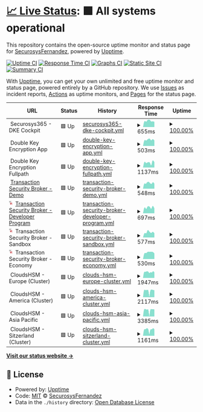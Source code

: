 # [📈 Live Status](https://SecurosysFernandez.github.io/clouds-uptime): <!--live status--> **🟩 All systems operational**

This repository contains the open-source uptime monitor and status page for [SecurosysFernandez](https://SecurosysFernandez.github.io/clouds-uptime), powered by [Upptime](https://github.com/upptime/upptime).

[![Uptime CI](https://github.com/SecurosysFernandez/clouds-uptime/workflows/Uptime%20CI/badge.svg)](https://github.com/SecurosysFernandez/clouds-uptime/actions?query=workflow%3A%22Uptime+CI%22)
[![Response Time CI](https://github.com/SecurosysFernandez/clouds-uptime/workflows/Response%20Time%20CI/badge.svg)](https://github.com/SecurosysFernandez/clouds-uptime/actions?query=workflow%3A%22Response+Time+CI%22)
[![Graphs CI](https://github.com/SecurosysFernandez/clouds-uptime/workflows/Graphs%20CI/badge.svg)](https://github.com/SecurosysFernandez/clouds-uptime/actions?query=workflow%3A%22Graphs+CI%22)
[![Static Site CI](https://github.com/SecurosysFernandez/clouds-uptime/workflows/Static%20Site%20CI/badge.svg)](https://github.com/SecurosysFernandez/clouds-uptime/actions?query=workflow%3A%22Static+Site+CI%22)
[![Summary CI](https://github.com/SecurosysFernandez/clouds-uptime/workflows/Summary%20CI/badge.svg)](https://github.com/SecurosysFernandez/clouds-uptime/actions?query=workflow%3A%22Summary+CI%22)

With [Upptime](https://upptime.js.org), you can get your own unlimited and free uptime monitor and status page, powered entirely by a GitHub repository. We use [Issues](https://github.com/SecurosysFernandez/clouds-uptime/issues) as incident reports, [Actions](https://github.com/SecurosysFernandez/clouds-uptime/actions) as uptime monitors, and [Pages](https://SecurosysFernandez.github.io/clouds-uptime) for the status page.

<!--start: status pages-->
<!-- This summary is generated by Upptime (https://github.com/upptime/upptime) -->
<!-- Do not edit this manually, your changes will be overwritten -->
<!-- prettier-ignore -->
| URL | Status | History | Response Time | Uptime |
| --- | ------ | ------- | ------------- | ------ |
| <img alt="" src="https://favicons.githubusercontent.com/null" height="13"> Securosys365 - DKE Cockpit | 🟩 Up | [securosys365-dke-cockpit.yml](https://github.com/SecurosysFernandez/clouds-uptime/commits/HEAD/history/securosys365-dke-cockpit.yml) | <details><summary><img alt="Response time graph" src="./graphs/securosys365-dke-cockpit/response-time-week.png" height="20"> 655ms</summary><br><a href="https://SecurosysFernandez.github.io/clouds-uptime/history/securosys365-dke-cockpit"><img alt="Response time 709" src="https://img.shields.io/endpoint?url=https%3A%2F%2Fraw.githubusercontent.com%2FSecurosysFernandez%2Fclouds-uptime%2FHEAD%2Fapi%2Fsecurosys365-dke-cockpit%2Fresponse-time.json"></a><br><a href="https://SecurosysFernandez.github.io/clouds-uptime/history/securosys365-dke-cockpit"><img alt="24-hour response time 771" src="https://img.shields.io/endpoint?url=https%3A%2F%2Fraw.githubusercontent.com%2FSecurosysFernandez%2Fclouds-uptime%2FHEAD%2Fapi%2Fsecurosys365-dke-cockpit%2Fresponse-time-day.json"></a><br><a href="https://SecurosysFernandez.github.io/clouds-uptime/history/securosys365-dke-cockpit"><img alt="7-day response time 655" src="https://img.shields.io/endpoint?url=https%3A%2F%2Fraw.githubusercontent.com%2FSecurosysFernandez%2Fclouds-uptime%2FHEAD%2Fapi%2Fsecurosys365-dke-cockpit%2Fresponse-time-week.json"></a><br><a href="https://SecurosysFernandez.github.io/clouds-uptime/history/securosys365-dke-cockpit"><img alt="30-day response time 714" src="https://img.shields.io/endpoint?url=https%3A%2F%2Fraw.githubusercontent.com%2FSecurosysFernandez%2Fclouds-uptime%2FHEAD%2Fapi%2Fsecurosys365-dke-cockpit%2Fresponse-time-month.json"></a><br><a href="https://SecurosysFernandez.github.io/clouds-uptime/history/securosys365-dke-cockpit"><img alt="1-year response time 709" src="https://img.shields.io/endpoint?url=https%3A%2F%2Fraw.githubusercontent.com%2FSecurosysFernandez%2Fclouds-uptime%2FHEAD%2Fapi%2Fsecurosys365-dke-cockpit%2Fresponse-time-year.json"></a></details> | <details><summary><a href="https://SecurosysFernandez.github.io/clouds-uptime/history/securosys365-dke-cockpit">100.00%</a></summary><a href="https://SecurosysFernandez.github.io/clouds-uptime/history/securosys365-dke-cockpit"><img alt="All-time uptime 100.00%" src="https://img.shields.io/endpoint?url=https%3A%2F%2Fraw.githubusercontent.com%2FSecurosysFernandez%2Fclouds-uptime%2FHEAD%2Fapi%2Fsecurosys365-dke-cockpit%2Fuptime.json"></a><br><a href="https://SecurosysFernandez.github.io/clouds-uptime/history/securosys365-dke-cockpit"><img alt="24-hour uptime 100.00%" src="https://img.shields.io/endpoint?url=https%3A%2F%2Fraw.githubusercontent.com%2FSecurosysFernandez%2Fclouds-uptime%2FHEAD%2Fapi%2Fsecurosys365-dke-cockpit%2Fuptime-day.json"></a><br><a href="https://SecurosysFernandez.github.io/clouds-uptime/history/securosys365-dke-cockpit"><img alt="7-day uptime 100.00%" src="https://img.shields.io/endpoint?url=https%3A%2F%2Fraw.githubusercontent.com%2FSecurosysFernandez%2Fclouds-uptime%2FHEAD%2Fapi%2Fsecurosys365-dke-cockpit%2Fuptime-week.json"></a><br><a href="https://SecurosysFernandez.github.io/clouds-uptime/history/securosys365-dke-cockpit"><img alt="30-day uptime 100.00%" src="https://img.shields.io/endpoint?url=https%3A%2F%2Fraw.githubusercontent.com%2FSecurosysFernandez%2Fclouds-uptime%2FHEAD%2Fapi%2Fsecurosys365-dke-cockpit%2Fuptime-month.json"></a><br><a href="https://SecurosysFernandez.github.io/clouds-uptime/history/securosys365-dke-cockpit"><img alt="1-year uptime 100.00%" src="https://img.shields.io/endpoint?url=https%3A%2F%2Fraw.githubusercontent.com%2FSecurosysFernandez%2Fclouds-uptime%2FHEAD%2Fapi%2Fsecurosys365-dke-cockpit%2Fuptime-year.json"></a></details>
| <img alt="" src="https://favicons.githubusercontent.com/null" height="13"> Double Key Encryption App | 🟩 Up | [double-key-encryption-app.yml](https://github.com/SecurosysFernandez/clouds-uptime/commits/HEAD/history/double-key-encryption-app.yml) | <details><summary><img alt="Response time graph" src="./graphs/double-key-encryption-app/response-time-week.png" height="20"> 503ms</summary><br><a href="https://SecurosysFernandez.github.io/clouds-uptime/history/double-key-encryption-app"><img alt="Response time 538" src="https://img.shields.io/endpoint?url=https%3A%2F%2Fraw.githubusercontent.com%2FSecurosysFernandez%2Fclouds-uptime%2FHEAD%2Fapi%2Fdouble-key-encryption-app%2Fresponse-time.json"></a><br><a href="https://SecurosysFernandez.github.io/clouds-uptime/history/double-key-encryption-app"><img alt="24-hour response time 577" src="https://img.shields.io/endpoint?url=https%3A%2F%2Fraw.githubusercontent.com%2FSecurosysFernandez%2Fclouds-uptime%2FHEAD%2Fapi%2Fdouble-key-encryption-app%2Fresponse-time-day.json"></a><br><a href="https://SecurosysFernandez.github.io/clouds-uptime/history/double-key-encryption-app"><img alt="7-day response time 503" src="https://img.shields.io/endpoint?url=https%3A%2F%2Fraw.githubusercontent.com%2FSecurosysFernandez%2Fclouds-uptime%2FHEAD%2Fapi%2Fdouble-key-encryption-app%2Fresponse-time-week.json"></a><br><a href="https://SecurosysFernandez.github.io/clouds-uptime/history/double-key-encryption-app"><img alt="30-day response time 556" src="https://img.shields.io/endpoint?url=https%3A%2F%2Fraw.githubusercontent.com%2FSecurosysFernandez%2Fclouds-uptime%2FHEAD%2Fapi%2Fdouble-key-encryption-app%2Fresponse-time-month.json"></a><br><a href="https://SecurosysFernandez.github.io/clouds-uptime/history/double-key-encryption-app"><img alt="1-year response time 538" src="https://img.shields.io/endpoint?url=https%3A%2F%2Fraw.githubusercontent.com%2FSecurosysFernandez%2Fclouds-uptime%2FHEAD%2Fapi%2Fdouble-key-encryption-app%2Fresponse-time-year.json"></a></details> | <details><summary><a href="https://SecurosysFernandez.github.io/clouds-uptime/history/double-key-encryption-app">100.00%</a></summary><a href="https://SecurosysFernandez.github.io/clouds-uptime/history/double-key-encryption-app"><img alt="All-time uptime 100.00%" src="https://img.shields.io/endpoint?url=https%3A%2F%2Fraw.githubusercontent.com%2FSecurosysFernandez%2Fclouds-uptime%2FHEAD%2Fapi%2Fdouble-key-encryption-app%2Fuptime.json"></a><br><a href="https://SecurosysFernandez.github.io/clouds-uptime/history/double-key-encryption-app"><img alt="24-hour uptime 100.00%" src="https://img.shields.io/endpoint?url=https%3A%2F%2Fraw.githubusercontent.com%2FSecurosysFernandez%2Fclouds-uptime%2FHEAD%2Fapi%2Fdouble-key-encryption-app%2Fuptime-day.json"></a><br><a href="https://SecurosysFernandez.github.io/clouds-uptime/history/double-key-encryption-app"><img alt="7-day uptime 100.00%" src="https://img.shields.io/endpoint?url=https%3A%2F%2Fraw.githubusercontent.com%2FSecurosysFernandez%2Fclouds-uptime%2FHEAD%2Fapi%2Fdouble-key-encryption-app%2Fuptime-week.json"></a><br><a href="https://SecurosysFernandez.github.io/clouds-uptime/history/double-key-encryption-app"><img alt="30-day uptime 100.00%" src="https://img.shields.io/endpoint?url=https%3A%2F%2Fraw.githubusercontent.com%2FSecurosysFernandez%2Fclouds-uptime%2FHEAD%2Fapi%2Fdouble-key-encryption-app%2Fuptime-month.json"></a><br><a href="https://SecurosysFernandez.github.io/clouds-uptime/history/double-key-encryption-app"><img alt="1-year uptime 100.00%" src="https://img.shields.io/endpoint?url=https%3A%2F%2Fraw.githubusercontent.com%2FSecurosysFernandez%2Fclouds-uptime%2FHEAD%2Fapi%2Fdouble-key-encryption-app%2Fuptime-year.json"></a></details>
| <img alt="" src="https://favicons.githubusercontent.com/null" height="13"> Double Key Encryption Fullpath | 🟩 Up | [double-key-encryption-fullpath.yml](https://github.com/SecurosysFernandez/clouds-uptime/commits/HEAD/history/double-key-encryption-fullpath.yml) | <details><summary><img alt="Response time graph" src="./graphs/double-key-encryption-fullpath/response-time-week.png" height="20"> 1137ms</summary><br><a href="https://SecurosysFernandez.github.io/clouds-uptime/history/double-key-encryption-fullpath"><img alt="Response time 1300" src="https://img.shields.io/endpoint?url=https%3A%2F%2Fraw.githubusercontent.com%2FSecurosysFernandez%2Fclouds-uptime%2FHEAD%2Fapi%2Fdouble-key-encryption-fullpath%2Fresponse-time.json"></a><br><a href="https://SecurosysFernandez.github.io/clouds-uptime/history/double-key-encryption-fullpath"><img alt="24-hour response time 1055" src="https://img.shields.io/endpoint?url=https%3A%2F%2Fraw.githubusercontent.com%2FSecurosysFernandez%2Fclouds-uptime%2FHEAD%2Fapi%2Fdouble-key-encryption-fullpath%2Fresponse-time-day.json"></a><br><a href="https://SecurosysFernandez.github.io/clouds-uptime/history/double-key-encryption-fullpath"><img alt="7-day response time 1137" src="https://img.shields.io/endpoint?url=https%3A%2F%2Fraw.githubusercontent.com%2FSecurosysFernandez%2Fclouds-uptime%2FHEAD%2Fapi%2Fdouble-key-encryption-fullpath%2Fresponse-time-week.json"></a><br><a href="https://SecurosysFernandez.github.io/clouds-uptime/history/double-key-encryption-fullpath"><img alt="30-day response time 1148" src="https://img.shields.io/endpoint?url=https%3A%2F%2Fraw.githubusercontent.com%2FSecurosysFernandez%2Fclouds-uptime%2FHEAD%2Fapi%2Fdouble-key-encryption-fullpath%2Fresponse-time-month.json"></a><br><a href="https://SecurosysFernandez.github.io/clouds-uptime/history/double-key-encryption-fullpath"><img alt="1-year response time 1300" src="https://img.shields.io/endpoint?url=https%3A%2F%2Fraw.githubusercontent.com%2FSecurosysFernandez%2Fclouds-uptime%2FHEAD%2Fapi%2Fdouble-key-encryption-fullpath%2Fresponse-time-year.json"></a></details> | <details><summary><a href="https://SecurosysFernandez.github.io/clouds-uptime/history/double-key-encryption-fullpath">100.00%</a></summary><a href="https://SecurosysFernandez.github.io/clouds-uptime/history/double-key-encryption-fullpath"><img alt="All-time uptime 99.89%" src="https://img.shields.io/endpoint?url=https%3A%2F%2Fraw.githubusercontent.com%2FSecurosysFernandez%2Fclouds-uptime%2FHEAD%2Fapi%2Fdouble-key-encryption-fullpath%2Fuptime.json"></a><br><a href="https://SecurosysFernandez.github.io/clouds-uptime/history/double-key-encryption-fullpath"><img alt="24-hour uptime 100.00%" src="https://img.shields.io/endpoint?url=https%3A%2F%2Fraw.githubusercontent.com%2FSecurosysFernandez%2Fclouds-uptime%2FHEAD%2Fapi%2Fdouble-key-encryption-fullpath%2Fuptime-day.json"></a><br><a href="https://SecurosysFernandez.github.io/clouds-uptime/history/double-key-encryption-fullpath"><img alt="7-day uptime 100.00%" src="https://img.shields.io/endpoint?url=https%3A%2F%2Fraw.githubusercontent.com%2FSecurosysFernandez%2Fclouds-uptime%2FHEAD%2Fapi%2Fdouble-key-encryption-fullpath%2Fuptime-week.json"></a><br><a href="https://SecurosysFernandez.github.io/clouds-uptime/history/double-key-encryption-fullpath"><img alt="30-day uptime 99.70%" src="https://img.shields.io/endpoint?url=https%3A%2F%2Fraw.githubusercontent.com%2FSecurosysFernandez%2Fclouds-uptime%2FHEAD%2Fapi%2Fdouble-key-encryption-fullpath%2Fuptime-month.json"></a><br><a href="https://SecurosysFernandez.github.io/clouds-uptime/history/double-key-encryption-fullpath"><img alt="1-year uptime 99.89%" src="https://img.shields.io/endpoint?url=https%3A%2F%2Fraw.githubusercontent.com%2FSecurosysFernandez%2Fclouds-uptime%2FHEAD%2Fapi%2Fdouble-key-encryption-fullpath%2Fuptime-year.json"></a></details>
| <img alt="" src="https://favicons.githubusercontent.com/tsb-demo.cloudshsm.com" height="13"> [Transaction Security Broker - Demo](https://tsb-demo.cloudshsm.com/v1/licenseInfo) | 🟩 Up | [transaction-security-broker-demo.yml](https://github.com/SecurosysFernandez/clouds-uptime/commits/HEAD/history/transaction-security-broker-demo.yml) | <details><summary><img alt="Response time graph" src="./graphs/transaction-security-broker-demo/response-time-week.png" height="20"> 548ms</summary><br><a href="https://SecurosysFernandez.github.io/clouds-uptime/history/transaction-security-broker-demo"><img alt="Response time 657" src="https://img.shields.io/endpoint?url=https%3A%2F%2Fraw.githubusercontent.com%2FSecurosysFernandez%2Fclouds-uptime%2FHEAD%2Fapi%2Ftransaction-security-broker-demo%2Fresponse-time.json"></a><br><a href="https://SecurosysFernandez.github.io/clouds-uptime/history/transaction-security-broker-demo"><img alt="24-hour response time 761" src="https://img.shields.io/endpoint?url=https%3A%2F%2Fraw.githubusercontent.com%2FSecurosysFernandez%2Fclouds-uptime%2FHEAD%2Fapi%2Ftransaction-security-broker-demo%2Fresponse-time-day.json"></a><br><a href="https://SecurosysFernandez.github.io/clouds-uptime/history/transaction-security-broker-demo"><img alt="7-day response time 548" src="https://img.shields.io/endpoint?url=https%3A%2F%2Fraw.githubusercontent.com%2FSecurosysFernandez%2Fclouds-uptime%2FHEAD%2Fapi%2Ftransaction-security-broker-demo%2Fresponse-time-week.json"></a><br><a href="https://SecurosysFernandez.github.io/clouds-uptime/history/transaction-security-broker-demo"><img alt="30-day response time 657" src="https://img.shields.io/endpoint?url=https%3A%2F%2Fraw.githubusercontent.com%2FSecurosysFernandez%2Fclouds-uptime%2FHEAD%2Fapi%2Ftransaction-security-broker-demo%2Fresponse-time-month.json"></a><br><a href="https://SecurosysFernandez.github.io/clouds-uptime/history/transaction-security-broker-demo"><img alt="1-year response time 657" src="https://img.shields.io/endpoint?url=https%3A%2F%2Fraw.githubusercontent.com%2FSecurosysFernandez%2Fclouds-uptime%2FHEAD%2Fapi%2Ftransaction-security-broker-demo%2Fresponse-time-year.json"></a></details> | <details><summary><a href="https://SecurosysFernandez.github.io/clouds-uptime/history/transaction-security-broker-demo">100.00%</a></summary><a href="https://SecurosysFernandez.github.io/clouds-uptime/history/transaction-security-broker-demo"><img alt="All-time uptime 99.68%" src="https://img.shields.io/endpoint?url=https%3A%2F%2Fraw.githubusercontent.com%2FSecurosysFernandez%2Fclouds-uptime%2FHEAD%2Fapi%2Ftransaction-security-broker-demo%2Fuptime.json"></a><br><a href="https://SecurosysFernandez.github.io/clouds-uptime/history/transaction-security-broker-demo"><img alt="24-hour uptime 100.00%" src="https://img.shields.io/endpoint?url=https%3A%2F%2Fraw.githubusercontent.com%2FSecurosysFernandez%2Fclouds-uptime%2FHEAD%2Fapi%2Ftransaction-security-broker-demo%2Fuptime-day.json"></a><br><a href="https://SecurosysFernandez.github.io/clouds-uptime/history/transaction-security-broker-demo"><img alt="7-day uptime 100.00%" src="https://img.shields.io/endpoint?url=https%3A%2F%2Fraw.githubusercontent.com%2FSecurosysFernandez%2Fclouds-uptime%2FHEAD%2Fapi%2Ftransaction-security-broker-demo%2Fuptime-week.json"></a><br><a href="https://SecurosysFernandez.github.io/clouds-uptime/history/transaction-security-broker-demo"><img alt="30-day uptime 99.68%" src="https://img.shields.io/endpoint?url=https%3A%2F%2Fraw.githubusercontent.com%2FSecurosysFernandez%2Fclouds-uptime%2FHEAD%2Fapi%2Ftransaction-security-broker-demo%2Fuptime-month.json"></a><br><a href="https://SecurosysFernandez.github.io/clouds-uptime/history/transaction-security-broker-demo"><img alt="1-year uptime 99.68%" src="https://img.shields.io/endpoint?url=https%3A%2F%2Fraw.githubusercontent.com%2FSecurosysFernandez%2Fclouds-uptime%2FHEAD%2Fapi%2Ftransaction-security-broker-demo%2Fuptime-year.json"></a></details>
| <img alt="" src="https://github.com/SecurosysFernandez/clouds-uptime/blob/master/assets/Transaction_Security_Broker.png" height="13"> [Transaction Security Broker - Developer Program](https://primusdev.cloudshsm.com/v1/licenseInfo) | 🟩 Up | [transaction-security-broker-developer-program.yml](https://github.com/SecurosysFernandez/clouds-uptime/commits/HEAD/history/transaction-security-broker-developer-program.yml) | <details><summary><img alt="Response time graph" src="./graphs/transaction-security-broker-developer-program/response-time-week.png" height="20"> 697ms</summary><br><a href="https://SecurosysFernandez.github.io/clouds-uptime/history/transaction-security-broker-developer-program"><img alt="Response time 1008" src="https://img.shields.io/endpoint?url=https%3A%2F%2Fraw.githubusercontent.com%2FSecurosysFernandez%2Fclouds-uptime%2FHEAD%2Fapi%2Ftransaction-security-broker-developer-program%2Fresponse-time.json"></a><br><a href="https://SecurosysFernandez.github.io/clouds-uptime/history/transaction-security-broker-developer-program"><img alt="24-hour response time 812" src="https://img.shields.io/endpoint?url=https%3A%2F%2Fraw.githubusercontent.com%2FSecurosysFernandez%2Fclouds-uptime%2FHEAD%2Fapi%2Ftransaction-security-broker-developer-program%2Fresponse-time-day.json"></a><br><a href="https://SecurosysFernandez.github.io/clouds-uptime/history/transaction-security-broker-developer-program"><img alt="7-day response time 697" src="https://img.shields.io/endpoint?url=https%3A%2F%2Fraw.githubusercontent.com%2FSecurosysFernandez%2Fclouds-uptime%2FHEAD%2Fapi%2Ftransaction-security-broker-developer-program%2Fresponse-time-week.json"></a><br><a href="https://SecurosysFernandez.github.io/clouds-uptime/history/transaction-security-broker-developer-program"><img alt="30-day response time 989" src="https://img.shields.io/endpoint?url=https%3A%2F%2Fraw.githubusercontent.com%2FSecurosysFernandez%2Fclouds-uptime%2FHEAD%2Fapi%2Ftransaction-security-broker-developer-program%2Fresponse-time-month.json"></a><br><a href="https://SecurosysFernandez.github.io/clouds-uptime/history/transaction-security-broker-developer-program"><img alt="1-year response time 1008" src="https://img.shields.io/endpoint?url=https%3A%2F%2Fraw.githubusercontent.com%2FSecurosysFernandez%2Fclouds-uptime%2FHEAD%2Fapi%2Ftransaction-security-broker-developer-program%2Fresponse-time-year.json"></a></details> | <details><summary><a href="https://SecurosysFernandez.github.io/clouds-uptime/history/transaction-security-broker-developer-program">100.00%</a></summary><a href="https://SecurosysFernandez.github.io/clouds-uptime/history/transaction-security-broker-developer-program"><img alt="All-time uptime 99.07%" src="https://img.shields.io/endpoint?url=https%3A%2F%2Fraw.githubusercontent.com%2FSecurosysFernandez%2Fclouds-uptime%2FHEAD%2Fapi%2Ftransaction-security-broker-developer-program%2Fuptime.json"></a><br><a href="https://SecurosysFernandez.github.io/clouds-uptime/history/transaction-security-broker-developer-program"><img alt="24-hour uptime 100.00%" src="https://img.shields.io/endpoint?url=https%3A%2F%2Fraw.githubusercontent.com%2FSecurosysFernandez%2Fclouds-uptime%2FHEAD%2Fapi%2Ftransaction-security-broker-developer-program%2Fuptime-day.json"></a><br><a href="https://SecurosysFernandez.github.io/clouds-uptime/history/transaction-security-broker-developer-program"><img alt="7-day uptime 100.00%" src="https://img.shields.io/endpoint?url=https%3A%2F%2Fraw.githubusercontent.com%2FSecurosysFernandez%2Fclouds-uptime%2FHEAD%2Fapi%2Ftransaction-security-broker-developer-program%2Fuptime-week.json"></a><br><a href="https://SecurosysFernandez.github.io/clouds-uptime/history/transaction-security-broker-developer-program"><img alt="30-day uptime 99.49%" src="https://img.shields.io/endpoint?url=https%3A%2F%2Fraw.githubusercontent.com%2FSecurosysFernandez%2Fclouds-uptime%2FHEAD%2Fapi%2Ftransaction-security-broker-developer-program%2Fuptime-month.json"></a><br><a href="https://SecurosysFernandez.github.io/clouds-uptime/history/transaction-security-broker-developer-program"><img alt="1-year uptime 99.07%" src="https://img.shields.io/endpoint?url=https%3A%2F%2Fraw.githubusercontent.com%2FSecurosysFernandez%2Fclouds-uptime%2FHEAD%2Fapi%2Ftransaction-security-broker-developer-program%2Fuptime-year.json"></a></details>
| <img alt="" src="https://github.com/SecurosysFernandez/clouds-uptime/blob/master/assets/Transaction_Security_Broker.png" height="13"> Transaction Security Broker - Sandbox | 🟩 Up | [transaction-security-broker-sandbox.yml](https://github.com/SecurosysFernandez/clouds-uptime/commits/HEAD/history/transaction-security-broker-sandbox.yml) | <details><summary><img alt="Response time graph" src="./graphs/transaction-security-broker-sandbox/response-time-week.png" height="20"> 577ms</summary><br><a href="https://SecurosysFernandez.github.io/clouds-uptime/history/transaction-security-broker-sandbox"><img alt="Response time 651" src="https://img.shields.io/endpoint?url=https%3A%2F%2Fraw.githubusercontent.com%2FSecurosysFernandez%2Fclouds-uptime%2FHEAD%2Fapi%2Ftransaction-security-broker-sandbox%2Fresponse-time.json"></a><br><a href="https://SecurosysFernandez.github.io/clouds-uptime/history/transaction-security-broker-sandbox"><img alt="24-hour response time 739" src="https://img.shields.io/endpoint?url=https%3A%2F%2Fraw.githubusercontent.com%2FSecurosysFernandez%2Fclouds-uptime%2FHEAD%2Fapi%2Ftransaction-security-broker-sandbox%2Fresponse-time-day.json"></a><br><a href="https://SecurosysFernandez.github.io/clouds-uptime/history/transaction-security-broker-sandbox"><img alt="7-day response time 577" src="https://img.shields.io/endpoint?url=https%3A%2F%2Fraw.githubusercontent.com%2FSecurosysFernandez%2Fclouds-uptime%2FHEAD%2Fapi%2Ftransaction-security-broker-sandbox%2Fresponse-time-week.json"></a><br><a href="https://SecurosysFernandez.github.io/clouds-uptime/history/transaction-security-broker-sandbox"><img alt="30-day response time 715" src="https://img.shields.io/endpoint?url=https%3A%2F%2Fraw.githubusercontent.com%2FSecurosysFernandez%2Fclouds-uptime%2FHEAD%2Fapi%2Ftransaction-security-broker-sandbox%2Fresponse-time-month.json"></a><br><a href="https://SecurosysFernandez.github.io/clouds-uptime/history/transaction-security-broker-sandbox"><img alt="1-year response time 651" src="https://img.shields.io/endpoint?url=https%3A%2F%2Fraw.githubusercontent.com%2FSecurosysFernandez%2Fclouds-uptime%2FHEAD%2Fapi%2Ftransaction-security-broker-sandbox%2Fresponse-time-year.json"></a></details> | <details><summary><a href="https://SecurosysFernandez.github.io/clouds-uptime/history/transaction-security-broker-sandbox">100.00%</a></summary><a href="https://SecurosysFernandez.github.io/clouds-uptime/history/transaction-security-broker-sandbox"><img alt="All-time uptime 98.60%" src="https://img.shields.io/endpoint?url=https%3A%2F%2Fraw.githubusercontent.com%2FSecurosysFernandez%2Fclouds-uptime%2FHEAD%2Fapi%2Ftransaction-security-broker-sandbox%2Fuptime.json"></a><br><a href="https://SecurosysFernandez.github.io/clouds-uptime/history/transaction-security-broker-sandbox"><img alt="24-hour uptime 100.00%" src="https://img.shields.io/endpoint?url=https%3A%2F%2Fraw.githubusercontent.com%2FSecurosysFernandez%2Fclouds-uptime%2FHEAD%2Fapi%2Ftransaction-security-broker-sandbox%2Fuptime-day.json"></a><br><a href="https://SecurosysFernandez.github.io/clouds-uptime/history/transaction-security-broker-sandbox"><img alt="7-day uptime 100.00%" src="https://img.shields.io/endpoint?url=https%3A%2F%2Fraw.githubusercontent.com%2FSecurosysFernandez%2Fclouds-uptime%2FHEAD%2Fapi%2Ftransaction-security-broker-sandbox%2Fuptime-week.json"></a><br><a href="https://SecurosysFernandez.github.io/clouds-uptime/history/transaction-security-broker-sandbox"><img alt="30-day uptime 96.85%" src="https://img.shields.io/endpoint?url=https%3A%2F%2Fraw.githubusercontent.com%2FSecurosysFernandez%2Fclouds-uptime%2FHEAD%2Fapi%2Ftransaction-security-broker-sandbox%2Fuptime-month.json"></a><br><a href="https://SecurosysFernandez.github.io/clouds-uptime/history/transaction-security-broker-sandbox"><img alt="1-year uptime 98.60%" src="https://img.shields.io/endpoint?url=https%3A%2F%2Fraw.githubusercontent.com%2FSecurosysFernandez%2Fclouds-uptime%2FHEAD%2Fapi%2Ftransaction-security-broker-sandbox%2Fuptime-year.json"></a></details>
| <img alt="" src="https://github.com/SecurosysFernandez/clouds-uptime/blob/master/assets/Transaction_Security_Broker.png" height="13"> Transaction Security Broker - Economy | 🟩 Up | [transaction-security-broker-economy.yml](https://github.com/SecurosysFernandez/clouds-uptime/commits/HEAD/history/transaction-security-broker-economy.yml) | <details><summary><img alt="Response time graph" src="./graphs/transaction-security-broker-economy/response-time-week.png" height="20"> 530ms</summary><br><a href="https://SecurosysFernandez.github.io/clouds-uptime/history/transaction-security-broker-economy"><img alt="Response time 575" src="https://img.shields.io/endpoint?url=https%3A%2F%2Fraw.githubusercontent.com%2FSecurosysFernandez%2Fclouds-uptime%2FHEAD%2Fapi%2Ftransaction-security-broker-economy%2Fresponse-time.json"></a><br><a href="https://SecurosysFernandez.github.io/clouds-uptime/history/transaction-security-broker-economy"><img alt="24-hour response time 547" src="https://img.shields.io/endpoint?url=https%3A%2F%2Fraw.githubusercontent.com%2FSecurosysFernandez%2Fclouds-uptime%2FHEAD%2Fapi%2Ftransaction-security-broker-economy%2Fresponse-time-day.json"></a><br><a href="https://SecurosysFernandez.github.io/clouds-uptime/history/transaction-security-broker-economy"><img alt="7-day response time 530" src="https://img.shields.io/endpoint?url=https%3A%2F%2Fraw.githubusercontent.com%2FSecurosysFernandez%2Fclouds-uptime%2FHEAD%2Fapi%2Ftransaction-security-broker-economy%2Fresponse-time-week.json"></a><br><a href="https://SecurosysFernandez.github.io/clouds-uptime/history/transaction-security-broker-economy"><img alt="30-day response time 580" src="https://img.shields.io/endpoint?url=https%3A%2F%2Fraw.githubusercontent.com%2FSecurosysFernandez%2Fclouds-uptime%2FHEAD%2Fapi%2Ftransaction-security-broker-economy%2Fresponse-time-month.json"></a><br><a href="https://SecurosysFernandez.github.io/clouds-uptime/history/transaction-security-broker-economy"><img alt="1-year response time 575" src="https://img.shields.io/endpoint?url=https%3A%2F%2Fraw.githubusercontent.com%2FSecurosysFernandez%2Fclouds-uptime%2FHEAD%2Fapi%2Ftransaction-security-broker-economy%2Fresponse-time-year.json"></a></details> | <details><summary><a href="https://SecurosysFernandez.github.io/clouds-uptime/history/transaction-security-broker-economy">100.00%</a></summary><a href="https://SecurosysFernandez.github.io/clouds-uptime/history/transaction-security-broker-economy"><img alt="All-time uptime 99.97%" src="https://img.shields.io/endpoint?url=https%3A%2F%2Fraw.githubusercontent.com%2FSecurosysFernandez%2Fclouds-uptime%2FHEAD%2Fapi%2Ftransaction-security-broker-economy%2Fuptime.json"></a><br><a href="https://SecurosysFernandez.github.io/clouds-uptime/history/transaction-security-broker-economy"><img alt="24-hour uptime 100.00%" src="https://img.shields.io/endpoint?url=https%3A%2F%2Fraw.githubusercontent.com%2FSecurosysFernandez%2Fclouds-uptime%2FHEAD%2Fapi%2Ftransaction-security-broker-economy%2Fuptime-day.json"></a><br><a href="https://SecurosysFernandez.github.io/clouds-uptime/history/transaction-security-broker-economy"><img alt="7-day uptime 100.00%" src="https://img.shields.io/endpoint?url=https%3A%2F%2Fraw.githubusercontent.com%2FSecurosysFernandez%2Fclouds-uptime%2FHEAD%2Fapi%2Ftransaction-security-broker-economy%2Fuptime-week.json"></a><br><a href="https://SecurosysFernandez.github.io/clouds-uptime/history/transaction-security-broker-economy"><img alt="30-day uptime 100.00%" src="https://img.shields.io/endpoint?url=https%3A%2F%2Fraw.githubusercontent.com%2FSecurosysFernandez%2Fclouds-uptime%2FHEAD%2Fapi%2Ftransaction-security-broker-economy%2Fuptime-month.json"></a><br><a href="https://SecurosysFernandez.github.io/clouds-uptime/history/transaction-security-broker-economy"><img alt="1-year uptime 99.97%" src="https://img.shields.io/endpoint?url=https%3A%2F%2Fraw.githubusercontent.com%2FSecurosysFernandez%2Fclouds-uptime%2FHEAD%2Fapi%2Ftransaction-security-broker-economy%2Fuptime-year.json"></a></details>
| <img alt="" src="https://favicons.githubusercontent.com/null" height="13"> CloudsHSM - Europe (Cluster) | 🟩 Up | [clouds-hsm-europe-cluster.yml](https://github.com/SecurosysFernandez/clouds-uptime/commits/HEAD/history/clouds-hsm-europe-cluster.yml) | <details><summary><img alt="Response time graph" src="./graphs/clouds-hsm-europe-cluster/response-time-week.png" height="20"> 1947ms</summary><br><a href="https://SecurosysFernandez.github.io/clouds-uptime/history/clouds-hsm-europe-cluster"><img alt="Response time 2398" src="https://img.shields.io/endpoint?url=https%3A%2F%2Fraw.githubusercontent.com%2FSecurosysFernandez%2Fclouds-uptime%2FHEAD%2Fapi%2Fclouds-hsm-europe-cluster%2Fresponse-time.json"></a><br><a href="https://SecurosysFernandez.github.io/clouds-uptime/history/clouds-hsm-europe-cluster"><img alt="24-hour response time 2108" src="https://img.shields.io/endpoint?url=https%3A%2F%2Fraw.githubusercontent.com%2FSecurosysFernandez%2Fclouds-uptime%2FHEAD%2Fapi%2Fclouds-hsm-europe-cluster%2Fresponse-time-day.json"></a><br><a href="https://SecurosysFernandez.github.io/clouds-uptime/history/clouds-hsm-europe-cluster"><img alt="7-day response time 1947" src="https://img.shields.io/endpoint?url=https%3A%2F%2Fraw.githubusercontent.com%2FSecurosysFernandez%2Fclouds-uptime%2FHEAD%2Fapi%2Fclouds-hsm-europe-cluster%2Fresponse-time-week.json"></a><br><a href="https://SecurosysFernandez.github.io/clouds-uptime/history/clouds-hsm-europe-cluster"><img alt="30-day response time 2421" src="https://img.shields.io/endpoint?url=https%3A%2F%2Fraw.githubusercontent.com%2FSecurosysFernandez%2Fclouds-uptime%2FHEAD%2Fapi%2Fclouds-hsm-europe-cluster%2Fresponse-time-month.json"></a><br><a href="https://SecurosysFernandez.github.io/clouds-uptime/history/clouds-hsm-europe-cluster"><img alt="1-year response time 2398" src="https://img.shields.io/endpoint?url=https%3A%2F%2Fraw.githubusercontent.com%2FSecurosysFernandez%2Fclouds-uptime%2FHEAD%2Fapi%2Fclouds-hsm-europe-cluster%2Fresponse-time-year.json"></a></details> | <details><summary><a href="https://SecurosysFernandez.github.io/clouds-uptime/history/clouds-hsm-europe-cluster">100.00%</a></summary><a href="https://SecurosysFernandez.github.io/clouds-uptime/history/clouds-hsm-europe-cluster"><img alt="All-time uptime 99.76%" src="https://img.shields.io/endpoint?url=https%3A%2F%2Fraw.githubusercontent.com%2FSecurosysFernandez%2Fclouds-uptime%2FHEAD%2Fapi%2Fclouds-hsm-europe-cluster%2Fuptime.json"></a><br><a href="https://SecurosysFernandez.github.io/clouds-uptime/history/clouds-hsm-europe-cluster"><img alt="24-hour uptime 100.00%" src="https://img.shields.io/endpoint?url=https%3A%2F%2Fraw.githubusercontent.com%2FSecurosysFernandez%2Fclouds-uptime%2FHEAD%2Fapi%2Fclouds-hsm-europe-cluster%2Fuptime-day.json"></a><br><a href="https://SecurosysFernandez.github.io/clouds-uptime/history/clouds-hsm-europe-cluster"><img alt="7-day uptime 100.00%" src="https://img.shields.io/endpoint?url=https%3A%2F%2Fraw.githubusercontent.com%2FSecurosysFernandez%2Fclouds-uptime%2FHEAD%2Fapi%2Fclouds-hsm-europe-cluster%2Fuptime-week.json"></a><br><a href="https://SecurosysFernandez.github.io/clouds-uptime/history/clouds-hsm-europe-cluster"><img alt="30-day uptime 99.74%" src="https://img.shields.io/endpoint?url=https%3A%2F%2Fraw.githubusercontent.com%2FSecurosysFernandez%2Fclouds-uptime%2FHEAD%2Fapi%2Fclouds-hsm-europe-cluster%2Fuptime-month.json"></a><br><a href="https://SecurosysFernandez.github.io/clouds-uptime/history/clouds-hsm-europe-cluster"><img alt="1-year uptime 99.76%" src="https://img.shields.io/endpoint?url=https%3A%2F%2Fraw.githubusercontent.com%2FSecurosysFernandez%2Fclouds-uptime%2FHEAD%2Fapi%2Fclouds-hsm-europe-cluster%2Fuptime-year.json"></a></details>
| <img alt="" src="https://favicons.githubusercontent.com/null" height="13"> CloudsHSM - America (Cluster) | 🟩 Up | [clouds-hsm-america-cluster.yml](https://github.com/SecurosysFernandez/clouds-uptime/commits/HEAD/history/clouds-hsm-america-cluster.yml) | <details><summary><img alt="Response time graph" src="./graphs/clouds-hsm-america-cluster/response-time-week.png" height="20"> 2117ms</summary><br><a href="https://SecurosysFernandez.github.io/clouds-uptime/history/clouds-hsm-america-cluster"><img alt="Response time 2271" src="https://img.shields.io/endpoint?url=https%3A%2F%2Fraw.githubusercontent.com%2FSecurosysFernandez%2Fclouds-uptime%2FHEAD%2Fapi%2Fclouds-hsm-america-cluster%2Fresponse-time.json"></a><br><a href="https://SecurosysFernandez.github.io/clouds-uptime/history/clouds-hsm-america-cluster"><img alt="24-hour response time 2352" src="https://img.shields.io/endpoint?url=https%3A%2F%2Fraw.githubusercontent.com%2FSecurosysFernandez%2Fclouds-uptime%2FHEAD%2Fapi%2Fclouds-hsm-america-cluster%2Fresponse-time-day.json"></a><br><a href="https://SecurosysFernandez.github.io/clouds-uptime/history/clouds-hsm-america-cluster"><img alt="7-day response time 2117" src="https://img.shields.io/endpoint?url=https%3A%2F%2Fraw.githubusercontent.com%2FSecurosysFernandez%2Fclouds-uptime%2FHEAD%2Fapi%2Fclouds-hsm-america-cluster%2Fresponse-time-week.json"></a><br><a href="https://SecurosysFernandez.github.io/clouds-uptime/history/clouds-hsm-america-cluster"><img alt="30-day response time 2256" src="https://img.shields.io/endpoint?url=https%3A%2F%2Fraw.githubusercontent.com%2FSecurosysFernandez%2Fclouds-uptime%2FHEAD%2Fapi%2Fclouds-hsm-america-cluster%2Fresponse-time-month.json"></a><br><a href="https://SecurosysFernandez.github.io/clouds-uptime/history/clouds-hsm-america-cluster"><img alt="1-year response time 2271" src="https://img.shields.io/endpoint?url=https%3A%2F%2Fraw.githubusercontent.com%2FSecurosysFernandez%2Fclouds-uptime%2FHEAD%2Fapi%2Fclouds-hsm-america-cluster%2Fresponse-time-year.json"></a></details> | <details><summary><a href="https://SecurosysFernandez.github.io/clouds-uptime/history/clouds-hsm-america-cluster">100.00%</a></summary><a href="https://SecurosysFernandez.github.io/clouds-uptime/history/clouds-hsm-america-cluster"><img alt="All-time uptime 99.76%" src="https://img.shields.io/endpoint?url=https%3A%2F%2Fraw.githubusercontent.com%2FSecurosysFernandez%2Fclouds-uptime%2FHEAD%2Fapi%2Fclouds-hsm-america-cluster%2Fuptime.json"></a><br><a href="https://SecurosysFernandez.github.io/clouds-uptime/history/clouds-hsm-america-cluster"><img alt="24-hour uptime 100.00%" src="https://img.shields.io/endpoint?url=https%3A%2F%2Fraw.githubusercontent.com%2FSecurosysFernandez%2Fclouds-uptime%2FHEAD%2Fapi%2Fclouds-hsm-america-cluster%2Fuptime-day.json"></a><br><a href="https://SecurosysFernandez.github.io/clouds-uptime/history/clouds-hsm-america-cluster"><img alt="7-day uptime 100.00%" src="https://img.shields.io/endpoint?url=https%3A%2F%2Fraw.githubusercontent.com%2FSecurosysFernandez%2Fclouds-uptime%2FHEAD%2Fapi%2Fclouds-hsm-america-cluster%2Fuptime-week.json"></a><br><a href="https://SecurosysFernandez.github.io/clouds-uptime/history/clouds-hsm-america-cluster"><img alt="30-day uptime 99.74%" src="https://img.shields.io/endpoint?url=https%3A%2F%2Fraw.githubusercontent.com%2FSecurosysFernandez%2Fclouds-uptime%2FHEAD%2Fapi%2Fclouds-hsm-america-cluster%2Fuptime-month.json"></a><br><a href="https://SecurosysFernandez.github.io/clouds-uptime/history/clouds-hsm-america-cluster"><img alt="1-year uptime 99.76%" src="https://img.shields.io/endpoint?url=https%3A%2F%2Fraw.githubusercontent.com%2FSecurosysFernandez%2Fclouds-uptime%2FHEAD%2Fapi%2Fclouds-hsm-america-cluster%2Fuptime-year.json"></a></details>
| <img alt="" src="https://favicons.githubusercontent.com/null" height="13"> CloudsHSM - Asia Pacific | 🟩 Up | [clouds-hsm-asia-pacific.yml](https://github.com/SecurosysFernandez/clouds-uptime/commits/HEAD/history/clouds-hsm-asia-pacific.yml) | <details><summary><img alt="Response time graph" src="./graphs/clouds-hsm-asia-pacific/response-time-week.png" height="20"> 3385ms</summary><br><a href="https://SecurosysFernandez.github.io/clouds-uptime/history/clouds-hsm-asia-pacific"><img alt="Response time 3547" src="https://img.shields.io/endpoint?url=https%3A%2F%2Fraw.githubusercontent.com%2FSecurosysFernandez%2Fclouds-uptime%2FHEAD%2Fapi%2Fclouds-hsm-asia-pacific%2Fresponse-time.json"></a><br><a href="https://SecurosysFernandez.github.io/clouds-uptime/history/clouds-hsm-asia-pacific"><img alt="24-hour response time 3922" src="https://img.shields.io/endpoint?url=https%3A%2F%2Fraw.githubusercontent.com%2FSecurosysFernandez%2Fclouds-uptime%2FHEAD%2Fapi%2Fclouds-hsm-asia-pacific%2Fresponse-time-day.json"></a><br><a href="https://SecurosysFernandez.github.io/clouds-uptime/history/clouds-hsm-asia-pacific"><img alt="7-day response time 3385" src="https://img.shields.io/endpoint?url=https%3A%2F%2Fraw.githubusercontent.com%2FSecurosysFernandez%2Fclouds-uptime%2FHEAD%2Fapi%2Fclouds-hsm-asia-pacific%2Fresponse-time-week.json"></a><br><a href="https://SecurosysFernandez.github.io/clouds-uptime/history/clouds-hsm-asia-pacific"><img alt="30-day response time 3547" src="https://img.shields.io/endpoint?url=https%3A%2F%2Fraw.githubusercontent.com%2FSecurosysFernandez%2Fclouds-uptime%2FHEAD%2Fapi%2Fclouds-hsm-asia-pacific%2Fresponse-time-month.json"></a><br><a href="https://SecurosysFernandez.github.io/clouds-uptime/history/clouds-hsm-asia-pacific"><img alt="1-year response time 3547" src="https://img.shields.io/endpoint?url=https%3A%2F%2Fraw.githubusercontent.com%2FSecurosysFernandez%2Fclouds-uptime%2FHEAD%2Fapi%2Fclouds-hsm-asia-pacific%2Fresponse-time-year.json"></a></details> | <details><summary><a href="https://SecurosysFernandez.github.io/clouds-uptime/history/clouds-hsm-asia-pacific">100.00%</a></summary><a href="https://SecurosysFernandez.github.io/clouds-uptime/history/clouds-hsm-asia-pacific"><img alt="All-time uptime 100.00%" src="https://img.shields.io/endpoint?url=https%3A%2F%2Fraw.githubusercontent.com%2FSecurosysFernandez%2Fclouds-uptime%2FHEAD%2Fapi%2Fclouds-hsm-asia-pacific%2Fuptime.json"></a><br><a href="https://SecurosysFernandez.github.io/clouds-uptime/history/clouds-hsm-asia-pacific"><img alt="24-hour uptime 100.00%" src="https://img.shields.io/endpoint?url=https%3A%2F%2Fraw.githubusercontent.com%2FSecurosysFernandez%2Fclouds-uptime%2FHEAD%2Fapi%2Fclouds-hsm-asia-pacific%2Fuptime-day.json"></a><br><a href="https://SecurosysFernandez.github.io/clouds-uptime/history/clouds-hsm-asia-pacific"><img alt="7-day uptime 100.00%" src="https://img.shields.io/endpoint?url=https%3A%2F%2Fraw.githubusercontent.com%2FSecurosysFernandez%2Fclouds-uptime%2FHEAD%2Fapi%2Fclouds-hsm-asia-pacific%2Fuptime-week.json"></a><br><a href="https://SecurosysFernandez.github.io/clouds-uptime/history/clouds-hsm-asia-pacific"><img alt="30-day uptime 100.00%" src="https://img.shields.io/endpoint?url=https%3A%2F%2Fraw.githubusercontent.com%2FSecurosysFernandez%2Fclouds-uptime%2FHEAD%2Fapi%2Fclouds-hsm-asia-pacific%2Fuptime-month.json"></a><br><a href="https://SecurosysFernandez.github.io/clouds-uptime/history/clouds-hsm-asia-pacific"><img alt="1-year uptime 100.00%" src="https://img.shields.io/endpoint?url=https%3A%2F%2Fraw.githubusercontent.com%2FSecurosysFernandez%2Fclouds-uptime%2FHEAD%2Fapi%2Fclouds-hsm-asia-pacific%2Fuptime-year.json"></a></details>
| <img alt="" src="https://favicons.githubusercontent.com/null" height="13"> CloudsHSM - Sitzerland (Cluster) | 🟩 Up | [clouds-hsm-sitzerland-cluster.yml](https://github.com/SecurosysFernandez/clouds-uptime/commits/HEAD/history/clouds-hsm-sitzerland-cluster.yml) | <details><summary><img alt="Response time graph" src="./graphs/clouds-hsm-sitzerland-cluster/response-time-week.png" height="20"> 1161ms</summary><br><a href="https://SecurosysFernandez.github.io/clouds-uptime/history/clouds-hsm-sitzerland-cluster"><img alt="Response time 1453" src="https://img.shields.io/endpoint?url=https%3A%2F%2Fraw.githubusercontent.com%2FSecurosysFernandez%2Fclouds-uptime%2FHEAD%2Fapi%2Fclouds-hsm-sitzerland-cluster%2Fresponse-time.json"></a><br><a href="https://SecurosysFernandez.github.io/clouds-uptime/history/clouds-hsm-sitzerland-cluster"><img alt="24-hour response time 1404" src="https://img.shields.io/endpoint?url=https%3A%2F%2Fraw.githubusercontent.com%2FSecurosysFernandez%2Fclouds-uptime%2FHEAD%2Fapi%2Fclouds-hsm-sitzerland-cluster%2Fresponse-time-day.json"></a><br><a href="https://SecurosysFernandez.github.io/clouds-uptime/history/clouds-hsm-sitzerland-cluster"><img alt="7-day response time 1161" src="https://img.shields.io/endpoint?url=https%3A%2F%2Fraw.githubusercontent.com%2FSecurosysFernandez%2Fclouds-uptime%2FHEAD%2Fapi%2Fclouds-hsm-sitzerland-cluster%2Fresponse-time-week.json"></a><br><a href="https://SecurosysFernandez.github.io/clouds-uptime/history/clouds-hsm-sitzerland-cluster"><img alt="30-day response time 1436" src="https://img.shields.io/endpoint?url=https%3A%2F%2Fraw.githubusercontent.com%2FSecurosysFernandez%2Fclouds-uptime%2FHEAD%2Fapi%2Fclouds-hsm-sitzerland-cluster%2Fresponse-time-month.json"></a><br><a href="https://SecurosysFernandez.github.io/clouds-uptime/history/clouds-hsm-sitzerland-cluster"><img alt="1-year response time 1453" src="https://img.shields.io/endpoint?url=https%3A%2F%2Fraw.githubusercontent.com%2FSecurosysFernandez%2Fclouds-uptime%2FHEAD%2Fapi%2Fclouds-hsm-sitzerland-cluster%2Fresponse-time-year.json"></a></details> | <details><summary><a href="https://SecurosysFernandez.github.io/clouds-uptime/history/clouds-hsm-sitzerland-cluster">100.00%</a></summary><a href="https://SecurosysFernandez.github.io/clouds-uptime/history/clouds-hsm-sitzerland-cluster"><img alt="All-time uptime 99.76%" src="https://img.shields.io/endpoint?url=https%3A%2F%2Fraw.githubusercontent.com%2FSecurosysFernandez%2Fclouds-uptime%2FHEAD%2Fapi%2Fclouds-hsm-sitzerland-cluster%2Fuptime.json"></a><br><a href="https://SecurosysFernandez.github.io/clouds-uptime/history/clouds-hsm-sitzerland-cluster"><img alt="24-hour uptime 100.00%" src="https://img.shields.io/endpoint?url=https%3A%2F%2Fraw.githubusercontent.com%2FSecurosysFernandez%2Fclouds-uptime%2FHEAD%2Fapi%2Fclouds-hsm-sitzerland-cluster%2Fuptime-day.json"></a><br><a href="https://SecurosysFernandez.github.io/clouds-uptime/history/clouds-hsm-sitzerland-cluster"><img alt="7-day uptime 100.00%" src="https://img.shields.io/endpoint?url=https%3A%2F%2Fraw.githubusercontent.com%2FSecurosysFernandez%2Fclouds-uptime%2FHEAD%2Fapi%2Fclouds-hsm-sitzerland-cluster%2Fuptime-week.json"></a><br><a href="https://SecurosysFernandez.github.io/clouds-uptime/history/clouds-hsm-sitzerland-cluster"><img alt="30-day uptime 99.74%" src="https://img.shields.io/endpoint?url=https%3A%2F%2Fraw.githubusercontent.com%2FSecurosysFernandez%2Fclouds-uptime%2FHEAD%2Fapi%2Fclouds-hsm-sitzerland-cluster%2Fuptime-month.json"></a><br><a href="https://SecurosysFernandez.github.io/clouds-uptime/history/clouds-hsm-sitzerland-cluster"><img alt="1-year uptime 99.76%" src="https://img.shields.io/endpoint?url=https%3A%2F%2Fraw.githubusercontent.com%2FSecurosysFernandez%2Fclouds-uptime%2FHEAD%2Fapi%2Fclouds-hsm-sitzerland-cluster%2Fuptime-year.json"></a></details>

<!--end: status pages-->

[**Visit our status website →**](https://SecurosysFernandez.github.io/clouds-uptime)

## 📄 License

- Powered by: [Upptime](https://github.com/upptime/upptime)
- Code: [MIT](./LICENSE) © [SecurosysFernandez](https://SecurosysFernandez.github.io/clouds-uptime)
- Data in the `./history` directory: [Open Database License](https://opendatacommons.org/licenses/odbl/1-0/)
